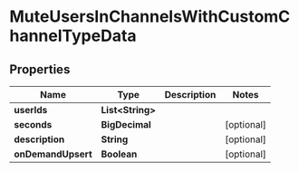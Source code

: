 

# MuteUsersInChannelsWithCustomChannelTypeData


## Properties

Name | Type | Description | Notes
------------ | ------------- | ------------- | -------------
**userIds** | **List&lt;String&gt;** |  | 
**seconds** | **BigDecimal** |  |  [optional]
**description** | **String** |  |  [optional]
**onDemandUpsert** | **Boolean** |  |  [optional]



